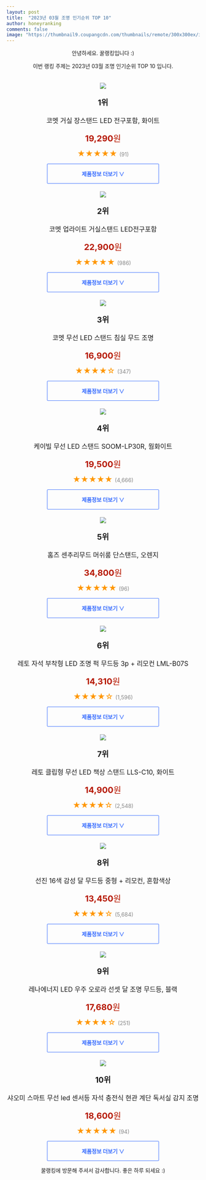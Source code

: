 ```yaml
---
layout: post
title:  "2023년 03월 조명 인기순위 TOP 10"
author: honeyranking
comments: false
image: "https://thumbnail9.coupangcdn.com/thumbnails/remote/300x300ex/image/retail/images/538858469184984-f52e7b6d-4b63-42ff-a21f-10dc3a5bdf95.jpg"
---
```

<p style="text-align: center;">안녕하세요. 꿀랭킹입니다 :)</p>
<p style="text-align: center;">이번 랭킹 주제는 2023년 03월 조명 인기순위 TOP 10 입니다.</p><center><img src="https://thumbnail9.coupangcdn.com/thumbnails/remote/300x300ex/image/retail/images/538858469184984-f52e7b6d-4b63-42ff-a21f-10dc3a5bdf95.jpg" style="margin-top:20px" /></center><p style="text-align: center; font-size: 20px"><b>1위</b></p><p style="text-align: center; font-size: 17px">코멧 거실 장스탠드 LED 전구포함, 화이트</p><p style="text-align: center;"><span style="color: #b61800; font-size: 22px;"><b>19,290</b>원</span></p><p style="text-align: center;"><span style="color: #ff9600; font-size: 20px;">★★★★★ </span><span style="color: #878787;">(91)</span></p><center><a href="https://link.coupang.com/a/Si8Bx"><div style="font-size: 14px; display: inline-block; padding: 15px 90px; color: #346aff; border-radius: 2px; border: 1px solid #346aff; cursor: pointer;"><b>제품정보 더보기 &or;</b></div></a></center><center><img src="https://thumbnail8.coupangcdn.com/thumbnails/remote/300x300ex/image/retail/images/7891602229598433-88cec424-e3b2-4bc7-bedf-f1cf337d7fe1.jpg" style="margin-top:20px" /></center><p style="text-align: center; font-size: 20px"><b>2위</b></p><p style="text-align: center; font-size: 17px">코멧 업라이트 거실스탠드 LED전구포함</p><p style="text-align: center;"><span style="color: #b61800; font-size: 22px;"><b>22,900</b>원</span></p><p style="text-align: center;"><span style="color: #ff9600; font-size: 20px;">★★★★★ </span><span style="color: #878787;">(986)</span></p><center><a href="https://link.coupang.com/a/Si8By"><div style="font-size: 14px; display: inline-block; padding: 15px 90px; color: #346aff; border-radius: 2px; border: 1px solid #346aff; cursor: pointer;"><b>제품정보 더보기 &or;</b></div></a></center><center><img src="https://thumbnail8.coupangcdn.com/thumbnails/remote/300x300ex/image/retail/images/1252998264856847-fb058250-b47a-41c6-b132-d1f9610a7384.jpg" style="margin-top:20px" /></center><p style="text-align: center; font-size: 20px"><b>3위</b></p><p style="text-align: center; font-size: 17px">코멧 무선 LED 스탠드 침실 무드 조명</p><p style="text-align: center;"><span style="color: #b61800; font-size: 22px;"><b>16,900</b>원</span></p><p style="text-align: center;"><span style="color: #ff9600; font-size: 20px;">★★★★☆ </span><span style="color: #878787;">(347)</span></p><center><a href="https://link.coupang.com/a/Si8Bz"><div style="font-size: 14px; display: inline-block; padding: 15px 90px; color: #346aff; border-radius: 2px; border: 1px solid #346aff; cursor: pointer;"><b>제품정보 더보기 &or;</b></div></a></center><center><img src="https://thumbnail7.coupangcdn.com/thumbnails/remote/300x300ex/image/retail/images/459054057913466-45448bcf-88d6-4d1c-8e7f-9a59184b26a7.jpg" style="margin-top:20px" /></center><p style="text-align: center; font-size: 20px"><b>4위</b></p><p style="text-align: center; font-size: 17px">케이빌 무선 LED 스탠드 SOOM-LP30R, 웜화이트</p><p style="text-align: center;"><span style="color: #b61800; font-size: 22px;"><b>19,500</b>원</span></p><p style="text-align: center;"><span style="color: #ff9600; font-size: 20px;">★★★★★ </span><span style="color: #878787;">(4,666)</span></p><center><a href="https://link.coupang.com/a/Si8BA"><div style="font-size: 14px; display: inline-block; padding: 15px 90px; color: #346aff; border-radius: 2px; border: 1px solid #346aff; cursor: pointer;"><b>제품정보 더보기 &or;</b></div></a></center><center><img src="https://thumbnail7.coupangcdn.com/thumbnails/remote/300x300ex/image/rs_quotation_api/qitgjtam/381c8659feff45b7b554bbe7c7d81be8.jpg" style="margin-top:20px" /></center><p style="text-align: center; font-size: 20px"><b>5위</b></p><p style="text-align: center; font-size: 17px">홈즈 센추리무드 머쉬룸 단스탠드, 오렌지</p><p style="text-align: center;"><span style="color: #b61800; font-size: 22px;"><b>34,800</b>원</span></p><p style="text-align: center;"><span style="color: #ff9600; font-size: 20px;">★★★★★ </span><span style="color: #878787;">(96)</span></p><center><a href="https://link.coupang.com/a/Si8BB"><div style="font-size: 14px; display: inline-block; padding: 15px 90px; color: #346aff; border-radius: 2px; border: 1px solid #346aff; cursor: pointer;"><b>제품정보 더보기 &or;</b></div></a></center><center><img src="https://thumbnail7.coupangcdn.com/thumbnails/remote/300x300ex/image/retail/images/2019/09/09/10/7/233d4052-498e-4bfe-afa6-1a62aa933bd9.jpg" style="margin-top:20px" /></center><p style="text-align: center; font-size: 20px"><b>6위</b></p><p style="text-align: center; font-size: 17px">레토 자석 부착형 LED 조명 퍽 무드등 3p + 리모컨 LML-B07S</p><p style="text-align: center;"><span style="color: #b61800; font-size: 22px;"><b>14,310</b>원</span></p><p style="text-align: center;"><span style="color: #ff9600; font-size: 20px;">★★★★☆ </span><span style="color: #878787;">(1,596)</span></p><center><a href="https://link.coupang.com/a/Si8BC"><div style="font-size: 14px; display: inline-block; padding: 15px 90px; color: #346aff; border-radius: 2px; border: 1px solid #346aff; cursor: pointer;"><b>제품정보 더보기 &or;</b></div></a></center><center><img src="https://thumbnail6.coupangcdn.com/thumbnails/remote/300x300ex/image/retail/images/168048259068602-13781552-fa9c-4542-80ac-60b812b2bc1a.jpg" style="margin-top:20px" /></center><p style="text-align: center; font-size: 20px"><b>7위</b></p><p style="text-align: center; font-size: 17px">레토 클립형 무선 LED 책상 스탠드 LLS-C10, 화이트</p><p style="text-align: center;"><span style="color: #b61800; font-size: 22px;"><b>14,900</b>원</span></p><p style="text-align: center;"><span style="color: #ff9600; font-size: 20px;">★★★★☆ </span><span style="color: #878787;">(2,548)</span></p><center><a href="https://link.coupang.com/a/Si8BD"><div style="font-size: 14px; display: inline-block; padding: 15px 90px; color: #346aff; border-radius: 2px; border: 1px solid #346aff; cursor: pointer;"><b>제품정보 더보기 &or;</b></div></a></center><center><img src="https://thumbnail9.coupangcdn.com/thumbnails/remote/300x300ex/image/retail/images/78233876369878-df4c652a-8be2-4f6d-b5c2-2c56be425067.jpg" style="margin-top:20px" /></center><p style="text-align: center; font-size: 20px"><b>8위</b></p><p style="text-align: center; font-size: 17px">선진 16색 감성 달 무드등 중형 + 리모컨, 혼합색상</p><p style="text-align: center;"><span style="color: #b61800; font-size: 22px;"><b>13,450</b>원</span></p><p style="text-align: center;"><span style="color: #ff9600; font-size: 20px;">★★★★☆ </span><span style="color: #878787;">(5,684)</span></p><center><a href="https://link.coupang.com/a/Si8BE"><div style="font-size: 14px; display: inline-block; padding: 15px 90px; color: #346aff; border-radius: 2px; border: 1px solid #346aff; cursor: pointer;"><b>제품정보 더보기 &or;</b></div></a></center><center><img src="https://thumbnail9.coupangcdn.com/thumbnails/remote/300x300ex/image/rs_quotation_api/azhu8aov/b5a934fd52ba4f34a3a8d26798d534de.jpg" style="margin-top:20px" /></center><p style="text-align: center; font-size: 20px"><b>9위</b></p><p style="text-align: center; font-size: 17px">레나에너지 LED 우주 오로라 선셋 달 조명 무드등, 블랙</p><p style="text-align: center;"><span style="color: #b61800; font-size: 22px;"><b>17,680</b>원</span></p><p style="text-align: center;"><span style="color: #ff9600; font-size: 20px;">★★★★☆ </span><span style="color: #878787;">(251)</span></p><center><a href="https://link.coupang.com/a/Si8BF"><div style="font-size: 14px; display: inline-block; padding: 15px 90px; color: #346aff; border-radius: 2px; border: 1px solid #346aff; cursor: pointer;"><b>제품정보 더보기 &or;</b></div></a></center><center><img src="https://thumbnail10.coupangcdn.com/thumbnails/remote/300x300ex/image/vendor_inventory/a06a/2357bd4b913e2b4c6502610cb16fee69d2aace78dca811654c4019137ea8.jpg" style="margin-top:20px" /></center><p style="text-align: center; font-size: 20px"><b>10위</b></p><p style="text-align: center; font-size: 17px">샤오미 스마트 무선 led 센서등 자석 충전식 현관 계단 독서실 감지 조명</p><p style="text-align: center;"><span style="color: #b61800; font-size: 22px;"><b>18,600</b>원</span></p><p style="text-align: center;"><span style="color: #ff9600; font-size: 20px;">★★★★★ </span><span style="color: #878787;">(94)</span></p><center><a href="https://link.coupang.com/a/Si8BG"><div style="font-size: 14px; display: inline-block; padding: 15px 90px; color: #346aff; border-radius: 2px; border: 1px solid #346aff; cursor: pointer;"><b>제품정보 더보기 &or;</b></div></a></center><p style="text-align: center;">꿀랭킹에 방문해 주셔서 감사합니다. 좋은 하루 되세요 :)</p>